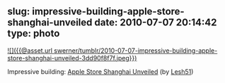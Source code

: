 slug: impressive-building-apple-store-shanghai-unveiled
date: 2010-07-07 20:14:42
type: photo
---

[![]({{@asset.url swerner/tumblr/2010-07-07-impressive-building-apple-store-shanghai-unveiled-3dd90f8f7f.jpeg}})](http://www.flickr.com/photos/lesh51/4770858256/in/set-72157624441324938/)

Impressive building: [Apple Store Shanghai Unveiled](http://www.flickr.com/photos/lesh51/4770858256/in/set-72157624441324938/) (by [Lesh51](http://flickr.com/photos/lesh51))
